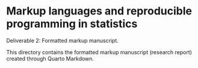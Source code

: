 # Markup languages and reproducible programming in statistics

Deliverable 2: Formatted markup manuscript.

This directory contains the formatted markup manuscript (research report) created through Quarto Markdown.
